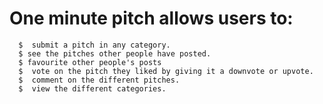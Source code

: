 # One minute pitch allows users to:
      $  submit a pitch in any category.
      $ see the pitches other people have posted.
      $ favourite other people's posts
      $  vote on the pitch they liked by giving it a downvote or upvote.
      $  comment on the different pitches.
      $  view the different categories.
